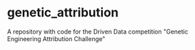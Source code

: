 # genetic_attribution
A repository with code for the Driven Data competition "Genetic Engineering Attribution Challenge"
